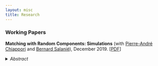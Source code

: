 ```yaml
---
layout: misc
title: Research
---
```


### Working Papers


**Matching with Random Components: Simulations** (with [Pierre-André Chiappori](http://www.columbia.edu/~pc2167/) and [Bernard Salanié](http://bsalanie.com/)), December 2019. [[PDF](https://dlinh-n.github.io/f/wp/CNSdraftDec10final.pdf)]
<details> 
 <summary> <i> Abstract </i> </summary>
 <br>
 Several recent papers have analyzed matching markets under the dual assumption of perfectly transferable utility and a separable joint surplus. Separability rules out any contribution to the joint surplus of a match of interactions between characteristics of partners that are unobserved by the analyst. Since it may be unrealistic in some settings, we explore the consequences of mistakenly imposing it. We find that the biases that result from this misspecification grow slowly with the magnitude of the contribution of the interaction terms. In particular, the estimated complementarities in the Choo and Siow (2006) model are remarkably robust to the inclusion of interaction terms.
</details>
